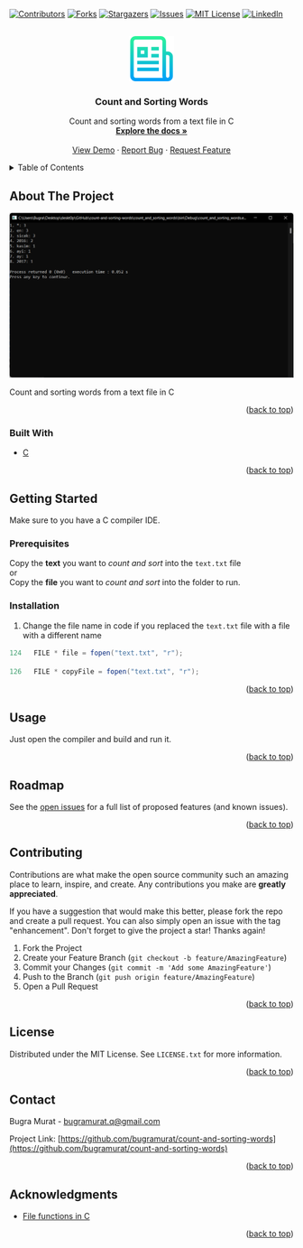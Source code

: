 <div id="top"></div>

[![Contributors][contributors-shield]][contributors-url]
[![Forks][forks-shield]][forks-url]
[![Stargazers][stars-shield]][stars-url]
[![Issues][issues-shield]][issues-url]
[![MIT License][license-shield]][license-url]
[![LinkedIn][linkedin-shield]][linkedin-url]



<!-- PROJECT LOGO -->
<br />
<div align="center">
  <a href="https://github.com/bugramurat/count-and-sorting-words">
    <img src="images/logo.png" alt="Logo" width="80" height="80">
  </a>

<h3 align="center">Count and Sorting Words</h3>

  <p align="center">
    Count and sorting words from a text file in C
    <br />
    <a href="https://github.com/bugramurat/count-and-sorting-words"><strong>Explore the docs »</strong></a>
    <br />
    <br />
    <a href="https://github.com/bugramurat/count-and-sorting-words">View Demo</a>
    ·
    <a href="https://github.com/bugramurat/count-and-sorting-words/issues">Report Bug</a>
    ·
    <a href="https://github.com/bugramurat/count-and-sorting-words/issues">Request Feature</a>
  </p>
</div>



<!-- TABLE OF CONTENTS -->
<details>
  <summary>Table of Contents</summary>
  <ol>
    <li>
      <a href="#about-the-project">About The Project</a>
      <ul>
        <li><a href="#built-with">Built With</a></li>
      </ul>
    </li>
    <li>
      <a href="#getting-started">Getting Started</a>
      <ul>
        <li><a href="#prerequisites">Prerequisites</a></li>
        <li><a href="#installation">Installation</a></li>
      </ul>
    </li>
    <li><a href="#usage">Usage</a></li>
    <li><a href="#roadmap">Roadmap</a></li>
    <li><a href="#contributing">Contributing</a></li>
    <li><a href="#license">License</a></li>
    <li><a href="#contact">Contact</a></li>
    <li><a href="#acknowledgments">Acknowledgments</a></li>
  </ol>
</details>



<!-- ABOUT THE PROJECT -->
## About The Project

[![Product Name Screen Shot][product-screenshot]](https://example.com)

Count and sorting words from a text file in C

<p align="right">(<a href="#top">back to top</a>)</p>



### Built With

* [C](https://www.w3schools.com/c/index.php)

<p align="right">(<a href="#top">back to top</a>)</p>



<!-- GETTING STARTED -->
## Getting Started

Make sure to you have a C compiler IDE.

### Prerequisites

Copy the **text** you want to *count and sort* into the ```text.txt``` file <br>
or <br>
Copy the **file** you want to *count and sort* into the folder to run.

### Installation

1. Change the file name in code if you replaced the ```text.txt``` file with a file with a different name

```java
124   FILE * file = fopen("text.txt", "r");

126   FILE * copyFile = fopen("text.txt", "r");
```

<p align="right">(<a href="#top">back to top</a>)</p>



<!-- USAGE EXAMPLES -->
## Usage

Just open the compiler and build and run it.

<p align="right">(<a href="#top">back to top</a>)</p>



<!-- ROADMAP -->
## Roadmap

See the [open issues](https://github.com/bugramurat/count-and-sorting-words/issues) for a full list of proposed features (and known issues).

<p align="right">(<a href="#top">back to top</a>)</p>



<!-- CONTRIBUTING -->
## Contributing

Contributions are what make the open source community such an amazing place to learn, inspire, and create. Any contributions you make are **greatly appreciated**.

If you have a suggestion that would make this better, please fork the repo and create a pull request. You can also simply open an issue with the tag "enhancement".
Don't forget to give the project a star! Thanks again!

1. Fork the Project
2. Create your Feature Branch (`git checkout -b feature/AmazingFeature`)
3. Commit your Changes (`git commit -m 'Add some AmazingFeature'`)
4. Push to the Branch (`git push origin feature/AmazingFeature`)
5. Open a Pull Request

<p align="right">(<a href="#top">back to top</a>)</p>



<!-- LICENSE -->
## License

Distributed under the MIT License. See `LICENSE.txt` for more information.

<p align="right">(<a href="#top">back to top</a>)</p>



<!-- CONTACT -->
## Contact

Bugra Murat - bugramurat.q@gmail.com

Project Link: [https://github.com/bugramurat/count-and-sorting-words](https://github.com/bugramurat/count-and-sorting-words)

<p align="right">(<a href="#top">back to top</a>)</p>



<!-- ACKNOWLEDGMENTS -->
## Acknowledgments

* [File functions in C](https://www.bilgigunlugum.net/prog/cprog/c_stdkut/stdio/fseek)

<p align="right">(<a href="#top">back to top</a>)</p>



<!-- MARKDOWN LINKS & IMAGES -->
<!-- https://www.markdownguide.org/basic-syntax/#reference-style-links -->
[contributors-shield]: https://img.shields.io/github/contributors/bugramurat/count-and-sorting-words.svg?style=for-the-badge
[contributors-url]: https://github.com/bugramurat/count-and-sorting-words/graphs/contributors
[forks-shield]: https://img.shields.io/github/forks/bugramurat/count-and-sorting-words.svg?style=for-the-badge
[forks-url]: https://github.com/bugramurat/count-and-sorting-words/network/members
[stars-shield]: https://img.shields.io/github/stars/bugramurat/count-and-sorting-words.svg?style=for-the-badge
[stars-url]: https://github.com/bugramurat/count-and-sorting-words/stargazers
[issues-shield]: https://img.shields.io/github/issues/bugramurat/count-and-sorting-words.svg?style=for-the-badge
[issues-url]: https://github.com/bugramurat/count-and-sorting-words/issues
[license-shield]: https://img.shields.io/github/license/bugramurat/count-and-sorting-words.svg?style=for-the-badge
[license-url]: https://github.com/bugramurat/count-and-sorting-words/blob/master/LICENSE.txt
[linkedin-shield]: https://img.shields.io/badge/-LinkedIn-black.svg?style=for-the-badge&logo=linkedin&colorB=555
[linkedin-url]: https://linkedin.com/in/bugramurat
[product-screenshot]: images/screenshot.png
